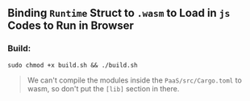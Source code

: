



## Binding `Runtime` Struct to `.wasm` to Load in `js` Codes to Run in Browser


### Build: 

```sudo chmod +x build.sh && ./build.sh```

> We can't compile the modules inside the `PaaS/src/Cargo.toml` to wasm, so don't put the `[lib]` section in there.

